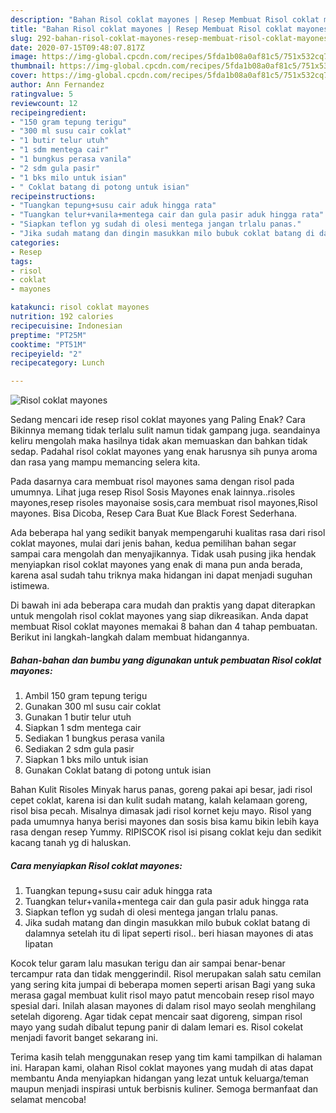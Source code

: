 ```yaml
---
description: "Bahan Risol coklat mayones | Resep Membuat Risol coklat mayones Yang Bisa Manjain Lidah"
title: "Bahan Risol coklat mayones | Resep Membuat Risol coklat mayones Yang Bisa Manjain Lidah"
slug: 292-bahan-risol-coklat-mayones-resep-membuat-risol-coklat-mayones-yang-bisa-manjain-lidah
date: 2020-07-15T09:48:07.817Z
image: https://img-global.cpcdn.com/recipes/5fda1b08a0af81c5/751x532cq70/risol-coklat-mayones-foto-resep-utama.jpg
thumbnail: https://img-global.cpcdn.com/recipes/5fda1b08a0af81c5/751x532cq70/risol-coklat-mayones-foto-resep-utama.jpg
cover: https://img-global.cpcdn.com/recipes/5fda1b08a0af81c5/751x532cq70/risol-coklat-mayones-foto-resep-utama.jpg
author: Ann Fernandez
ratingvalue: 5
reviewcount: 12
recipeingredient:
- "150 gram tepung terigu"
- "300 ml susu cair coklat"
- "1 butir telur utuh"
- "1 sdm mentega cair"
- "1 bungkus perasa vanila"
- "2 sdm gula pasir"
- "1 bks milo untuk isian"
- " Coklat batang di potong untuk isian"
recipeinstructions:
- "Tuangkan tepung+susu cair aduk hingga rata"
- "Tuangkan telur+vanila+mentega cair dan gula pasir aduk hingga rata"
- "Siapkan teflon yg sudah di olesi mentega jangan trlalu panas."
- "Jika sudah matang dan dingin masukkan milo bubuk coklat batang di dalamnya setelah itu di lipat seperti risol.. beri hiasan mayones di atas lipatan"
categories:
- Resep
tags:
- risol
- coklat
- mayones

katakunci: risol coklat mayones 
nutrition: 192 calories
recipecuisine: Indonesian
preptime: "PT25M"
cooktime: "PT51M"
recipeyield: "2"
recipecategory: Lunch

---
```



![Risol coklat mayones](https://img-global.cpcdn.com/recipes/5fda1b08a0af81c5/751x532cq70/risol-coklat-mayones-foto-resep-utama.jpg)

Sedang mencari ide resep risol coklat mayones yang Paling Enak? Cara Bikinnya memang tidak terlalu sulit namun tidak gampang juga. seandainya keliru mengolah maka hasilnya tidak akan memuaskan dan bahkan tidak sedap. Padahal risol coklat mayones yang enak harusnya sih punya aroma dan rasa yang mampu memancing selera kita.

Pada dasarnya cara membuat risol mayones sama dengan risol pada umumnya. Lihat juga resep Risol Sosis Mayones enak lainnya..risoles mayones,resep risoles mayonaise sosis,cara membuat risol mayones,Risol mayones. Bisa Dicoba, Resep Cara Buat Kue Black Forest Sederhana.

Ada beberapa hal yang sedikit banyak mempengaruhi kualitas rasa dari risol coklat mayones, mulai dari jenis bahan, kedua pemilihan bahan segar sampai cara mengolah dan menyajikannya. Tidak usah pusing jika hendak menyiapkan risol coklat mayones yang enak di mana pun anda berada, karena asal sudah tahu triknya maka hidangan ini dapat menjadi suguhan istimewa.


Di bawah ini ada beberapa cara mudah dan praktis yang dapat diterapkan untuk mengolah risol coklat mayones yang siap dikreasikan. Anda dapat membuat Risol coklat mayones memakai 8 bahan dan 4 tahap pembuatan. Berikut ini langkah-langkah dalam membuat hidangannya.

<!--inarticleads1-->

##### Bahan-bahan dan bumbu yang digunakan untuk pembuatan Risol coklat mayones:

1. Ambil 150 gram tepung terigu
1. Gunakan 300 ml susu cair coklat
1. Gunakan 1 butir telur utuh
1. Siapkan 1 sdm mentega cair
1. Sediakan 1 bungkus perasa vanila
1. Sediakan 2 sdm gula pasir
1. Siapkan 1 bks milo untuk isian
1. Gunakan  Coklat batang di potong untuk isian


Bahan Kulit Risoles Minyak harus panas, goreng pakai api besar, jadi risol cepet coklat, karena isi dan kulit sudah matang, kalah kelamaan goreng, risol bisa pecah. Misalnya dimasak jadi risol kornet keju mayo. Risol yang pada umumnya hanya berisi mayones dan sosis bisa kamu bikin lebih kaya rasa dengan resep Yummy. RIPISCOK risol isi pisang coklat keju dan sedikit kacang tanah yg di haluskan. 

<!--inarticleads2-->

##### Cara menyiapkan Risol coklat mayones:

1. Tuangkan tepung+susu cair aduk hingga rata
1. Tuangkan telur+vanila+mentega cair dan gula pasir aduk hingga rata
1. Siapkan teflon yg sudah di olesi mentega jangan trlalu panas.
1. Jika sudah matang dan dingin masukkan milo bubuk coklat batang di dalamnya setelah itu di lipat seperti risol.. beri hiasan mayones di atas lipatan


Kocok telur garam lalu masukan terigu dan air sampai benar-benar tercampur rata dan tidak menggerindil. Risol merupakan salah satu cemilan yang sering kita jumpai di beberapa momen seperti arisan Bagi yang suka merasa gagal membuat kulit risol mayo patut mencobain resep risol mayo spesial dari. Inilah alasan mayones di dalam risol mayo seolah menghilang setelah digoreng. Agar tidak cepat mencair saat digoreng, simpan risol mayo yang sudah dibalut tepung panir di dalam lemari es. Risol cokelat menjadi favorit banget sekarang ini. 

Terima kasih telah menggunakan resep yang tim kami tampilkan di halaman ini. Harapan kami, olahan Risol coklat mayones yang mudah di atas dapat membantu Anda menyiapkan hidangan yang lezat untuk keluarga/teman maupun menjadi inspirasi untuk berbisnis kuliner. Semoga bermanfaat dan selamat mencoba!
